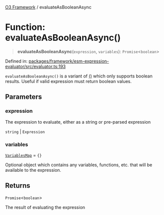 [O3 Framework](../API.md) / evaluateAsBooleanAsync

# Function: evaluateAsBooleanAsync()

> **evaluateAsBooleanAsync**(`expression`, `variables`): `Promise`\<`boolean`\>

Defined in: [packages/framework/esm-expression-evaluator/src/evaluator.ts:193](https://github.com/its-kios09/openmrs-esm-core/blob/main/packages/framework/esm-expression-evaluator/src/evaluator.ts#L193)

`evaluateAsBooleanAsync()` is a variant of [()](evaluateAsync.md) which only supports boolean results. Useful
if valid expression must return boolean values.

## Parameters

### expression

The expression to evaluate, either as a string or pre-parsed expression

`string` | `Expression`

### variables

[`VariablesMap`](../type-aliases/VariablesMap.md) = `{}`

Optional object which contains any variables, functions, etc. that will be available to
 the expression.

## Returns

`Promise`\<`boolean`\>

The result of evaluating the expression
